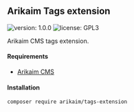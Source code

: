 ## Arikaim Tags extension
![version: 1.0.0](https://img.shields.io/github/release/arikaim/tags-extension.svg)
![license: GPL3](https://img.shields.io/badge/License-GPLv3-blue.svg)


Arikaim CMS tags extension.


#### Requirements  
  * [Arikaim CMS](https://github.com/arikaim/arikaim)
  


#### Installation

```sh
composer require arikaim/tags-extension
```
